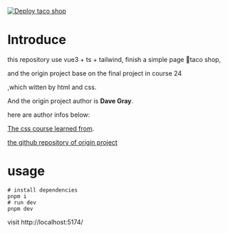 [![Deploy taco shop](https://github.com/Halcyon666/taco-shop/actions/workflows/deploy.yml/badge.svg)](https://github.com/Halcyon666/taco-shop/actions/workflows/deploy.yml)

# Introduce

this repository use vue3 + ts + tailwind, finish a simple page 🌮taco shop,

and the origin project base on the final project in course 24

,which witten by html and css.

And the origin project author is **Dave Gray**.

here are author infos below:

[The css course learned from](https://youtu.be/OXGznpKZ_sA?si=KTPSZgU2-h7IHr_d).

[the github repository of origin project](https://github.com/gitdagray/css_course)

# usage

```shell
# install dependencies
pnpm i
# run dev
pnpm dev
```

visit http://localhost:5174/
